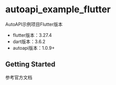 # autoapi_example_flutter

AutoAPI示例项目Flutter版本

- flutter版本：3.27.4
- dart版本：3.6.2
- autoapi版本：1.0.9+

## Getting Started

参考官方文档
